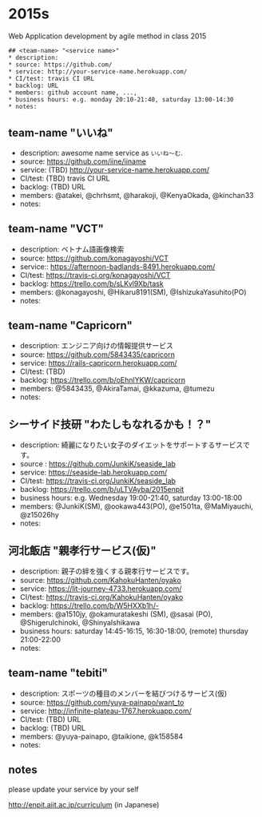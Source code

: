 2015s
=====
Web Application development by agile method in class 2015

```
## <team-name> "<service name>"
* description:
* source: https://github.com/
* service: http://your-service-name.herokuapp.com/
* CI/test: travis CI URL
* backlog: URL
* members: github account name, ...,
* business hours: e.g. monday 20:10-21:40, saturday 13:00-14:30
* notes:
```

## team-name "いいね"
* description: awesome name service as `いいね〜む`.
* source: https://github.com/iine/iiname
* service: (TBD) http://your-service-name.herokuapp.com/
* CI/test: (TBD) travis CI URL
* backlog: (TBD) URL
* members: @atakei, @chrhsmt, @harakoji, @KenyaOkada, @kinchan33
* notes:

## team-name "VCT"
* description: ベトナム語画像検索
* source: https://github.com/konagayoshi/VCT
* service:: https://afternoon-badlands-8491.herokuapp.com/
* CI/test: https://travis-ci.org/konagayoshi/VCT
* backlog: https://trello.com/b/sLKvl9Xb/task
* members: @konagayoshi, @Hikaru8191(SM), @IshizukaYasuhito(PO)
* notes:

## team-name "Capricorn"
* description: エンジニア向けの情報提供サービス
* source: https://github.com/5843435/capricorn
* service: https://rails-capricorn.herokuapp.com/
* CI/test: (TBD)
* backlog: https://trello.com/b/oEhnlYKW/capricorn
* members: @5843435, @AkiraTamai, @kkazuma, @tumezu
* notes:

## シーサイド技研 "わたしもなれるかも！？"
* description: 綺麗になりたい女子のダイエットをサポートするサービスです。
* source : https://github.com/JunkiK/seaside_lab
* service: https://seaside-lab.herokuapp.com/
* CI/test: https://travis-ci.org/JunkiK/seaside_lab
* backlog: https://trello.com/b/uLTVAyba/2015enpit
* business hours: e.g. Wednesday 19:00-21:40, saturday 13:00-18:00
* members: @JunkiK(SM), @ookawa443(PO), @e1501ta, @MaMiyauchi, @z15026hy
* notes:

## 河北飯店 "親孝行サービス(仮)"
* description: 親子の絆を強くする親孝行サービスです。
* source: https://github.com/KahokuHanten/oyako
* service: https://lit-journey-4733.herokuapp.com/
* CI/test: https://travis-ci.org/KahokuHanten/oyako
* backlog: https://trello.com/b/W5HXXb1h/-
* members: @a1510jy, @okamuratakeshi (SM), @sasai (PO), @ShigeruIchinoki, @ShinyaIshikawa
* business hours: saturday 14:45-16:15, 16:30-18:00, (remote) thursday 21:00-22:00
* notes:

## team-name "tebiti"
* description: スポーツの種目のメンバーを結びつけるサービス(仮)
* source: https://github.com/yuya-painapo/want_to
* service: http://infinite-plateau-1767.herokuapp.com/
* CI/test: (TBD) URL
* backlog: (TBD) URL
* members: @yuya-painapo, @taikione, @k158584
* notes:




## notes
please update your service by your self

http://enpit.aiit.ac.jp/curriculum (in Japanese)

